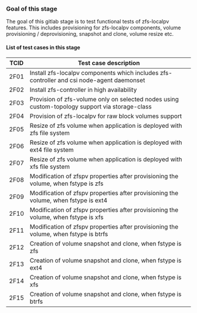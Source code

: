 ### Goal of this stage

The goal of this gitlab stage is to test functional tests of zfs-localpv features. This includes provisioning for zfs-localpv components, volume provisioning / deprovisioning, snapshot and clone, volume resize etc.

#### List of test cases in this stage

| TCID  |                Test case description                                                    |
|-------| --------------------------------------------------------------------------------------- |
| 2F01  | Install zfs-localpv components which includes zfs-controller and csi node-agent daemonset  |
| 2F02  | Install zfs-controller in high availability                                             |
| 2F03  | Provision of zfs-volume only on selected nodes using custom-topology support via storage-class|
| 2F04  | Provision of zfs-localpv for raw block volumes support                                  |
| 2F05  | Resize of zfs volume when application is deployed with zfs file system                  |
| 2F06  | Resize of zfs volume when application is deployed with ext4 file system                 |
| 2F07  | Resize of zfs volume when application is deployed with xfs file system                  |
| 2F08  | Modification of zfspv properties after provisioning the volume, when fstype is zfs      |
| 2F09  | Modification of zfspv properties after provisioning the volume, when fstype is ext4     |
| 2F10  | Modification of zfspv properties after provisioning the volume, when fstype is xfs      |
| 2F11  | Modification of zfspv properties after provisioning the volume, when fstype is btrfs    |
| 2F12  | Creation of volume snapshot and clone, when fstype is zfs                               |
| 2F13  | Creation of volume snapshot and clone, when fstype is ext4                              |
| 2F14  | Creation of volume snapshot and clone, when fstype is xfs                               |
| 2F15  | Creation of volume snapshot and clone, when fstype is btrfs                             |